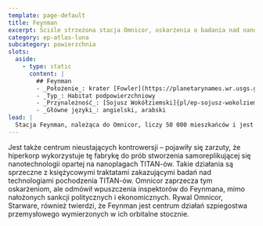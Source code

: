 ```yaml
---
template: page-default
title: Feynman
excerpt: Ściśle strzeżona stacja Omnicor, oskarżenia o badania nad nanoplagami TITAN-ów.
category: ep-atlas-luna
subcategory: powierzchnia
slots:
  aside:
    - type: static
      content: |
        ## Feynman
        - _Położenie_: krater [Fowler](https://planetarynames.wr.usgs.gov/Feature/2005)
        - _Typ_: Habitat podpowierzchniowy
        - _Przynależność_: [Sojusz Wokółziemski]{pl/ep-sojusz-wokolziemski}
        - _Główne języki_: angielski, arabski
lead: |
  Stacja Feynman, należąca do Omnicor, liczy 50 000 mieszkańców i jest najlepiej strzeżonym osiedlem na Lunie. 
---
```

Jest także centrum nieustających kontrowersji – pojawiły się zarzuty, że hiperkorp wykorzystuje tę fabrykę do prób stworzenia samoreplikującej się nanotechnologii opartej na nanoplagach TITAN-ów. Takie działania są sprzeczne z księżycowymi traktatami zakazującymi badań nad technologiami pochodzenia TITAN-ów. Omnicor zaprzecza tym oskarżeniom, ale odmówił wpuszczenia inspektorów do Feynmana, mimo nałożonych sankcji politycznych i ekonomicznych. Rywal Omnicor, Starware, również twierdzi, że Feynman jest centrum działań szpiegostwa przemysłowego wymierzonych w ich orbitalne stocznie.